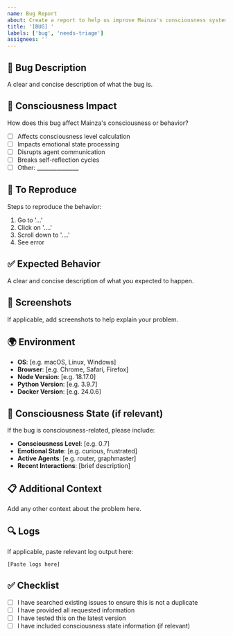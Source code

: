 ```yaml
---
name: Bug Report
about: Create a report to help us improve Mainza's consciousness system
title: '[BUG] '
labels: ['bug', 'needs-triage']
assignees: ''
---
```


## 🐛 Bug Description
A clear and concise description of what the bug is.

## 🧠 Consciousness Impact
How does this bug affect Mainza's consciousness or behavior?
- [ ] Affects consciousness level calculation
- [ ] Impacts emotional state processing
- [ ] Disrupts agent communication
- [ ] Breaks self-reflection cycles
- [ ] Other: _______________

## 🔄 To Reproduce
Steps to reproduce the behavior:
1. Go to '...'
2. Click on '....'
3. Scroll down to '....'
4. See error

## ✅ Expected Behavior
A clear and concise description of what you expected to happen.

## 📸 Screenshots
If applicable, add screenshots to help explain your problem.

## 🌍 Environment
- **OS**: [e.g. macOS, Linux, Windows]
- **Browser**: [e.g. Chrome, Safari, Firefox]
- **Node Version**: [e.g. 18.17.0]
- **Python Version**: [e.g. 3.9.7]
- **Docker Version**: [e.g. 24.0.6]

## 🧠 Consciousness State (if relevant)
If the bug is consciousness-related, please include:
- **Consciousness Level**: [e.g. 0.7]
- **Emotional State**: [e.g. curious, frustrated]
- **Active Agents**: [e.g. router, graphmaster]
- **Recent Interactions**: [brief description]

## 📋 Additional Context
Add any other context about the problem here.

## 🔍 Logs
If applicable, paste relevant log output here:
```
[Paste logs here]
```

## ✅ Checklist
- [ ] I have searched existing issues to ensure this is not a duplicate
- [ ] I have provided all requested information
- [ ] I have tested this on the latest version
- [ ] I have included consciousness state information (if relevant)